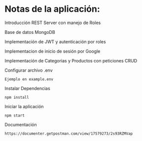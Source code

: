 # Notas de la aplicación:
Introducción REST Server con manejo de Roles

Base de datos MongoDB

Implementación de JWT y autenticación por roles

Implementacion de inicio de sesión por Google

Implementación de Categorias y Productos con peticiones CRUD

Configurar archivo .env
```
Ejemplo en example.env
```

Instalar Dependencias
```
npm install
```

Iniciar la aplicación
```
npm start
```

Documentación
```
https://documenter.getpostman.com/view/17579273/2s93RZMVap
```